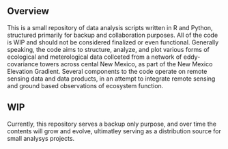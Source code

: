 ## Overview

This is a small repository of data analysis scripts written in R and Python, structured primarily for backup and collaboration purposes. All of the code is WIP and should not be considered finalized or even functional. Generally speaking, the code aims to structure, analyze, and plot various forms of ecological and meterological data collceted from a network of eddy-covariance towers across cental New Mexico, as part of the New Mexico Elevation Gradient. Several components to the code operate on remote sensing data and data products, in an attempt to integrate remote sensing and ground based observations of ecosystem function.

## WIP

Currently, this repository serves a backup only purpose, and over time the contents will grow and evolve, ultimatley serving as a distribution source for small analysys projects. 
